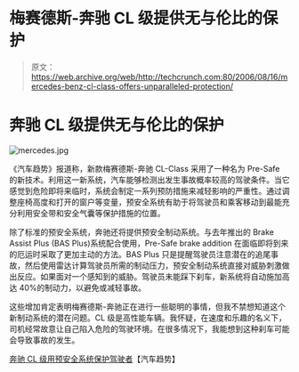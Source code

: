 # 梅赛德斯-奔驰 CL 级提供无与伦比的保护

> 原文：<https://web.archive.org/web/http://techcrunch.com:80/2006/08/16/mercedes-benz-cl-class-offers-unparalleled-protection/>

# 奔驰 CL 级提供无与伦比的保护

![mercedes.jpg](img/fa6ef136d390696c53b9393f12011a5d.png)

《汽车趋势》报道称，新款梅赛德斯-奔驰 CL-Class 采用了一种名为 Pre-Safe 的新技术。利用这一新系统，汽车能够检测出发生事故概率较高的驾驶条件。当它感觉到危险即将来临时，系统会制定一系列预防措施来减轻影响的严重性。通过调整座椅高度和打开的窗户等变量，预安全系统有助于将驾驶员和乘客移动到最能充分利用安全带和安全气囊等保护措施的位置。

除了标准的预安全系统，奔驰还将提供预安全制动系统。与去年推出的 Brake Assist Plus (BAS Plus)系统配合使用，Pre-Safe brake addition 在面临即将到来的厄运时采取了更加主动的方法。BAS Plus 只是提醒驾驶员注意潜在的追尾事故，然后使用雷达计算驾驶员所需的制动压力，预安全制动系统直接对威胁刺激做出反应。如果面对一个感知到的威胁。驾驶员未能踩下刹车，新系统将自动施加高达 40%的制动力，以避免或减轻事故。

这些增加肯定表明梅赛德斯-奔驰正在进行一些聪明的事情，但我不禁想知道这个新制动系统的潜在问题。CL 级是高性能车辆。我怀疑，在速度和乐趣的名义下，司机经常故意让自己陷入危险的驾驶环境。在很多情况下，我能想到这种刹车可能会导致事故的发生。

 [奔驰 CL 级用预安全系统保护驾驶者](https://web.archive.org/web/20200815070326/http://www.motortrend.com/features/auto_news/2006/112_news060815_mercedes_benz_cl_class_pre_safe_system/index.html)【汽车趋势】